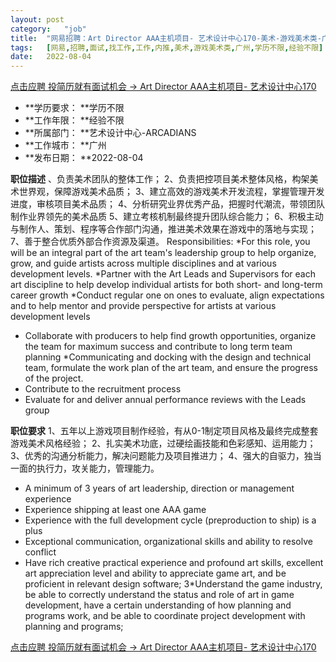 ```yaml
---
layout:	post
category:	"job"
title:	"网易招聘：Art Director AAA主机项目- 艺术设计中心170-美术-游戏美术类-广州学历不限经验不限"
tags:	[网易,招聘,面试,找工作,工作,内推,美术,游戏美术类,广州,学历不限,经验不限]
date:	2022-08-04
---
```


[点击应聘 投简历就有面试机会 -> Art Director AAA主机项目- 艺术设计中心170](http://mobile.bole.netease.com/bole/boleDetail?id=32112&employeeId=346f03c3cda5f04c&key=all)



- **学历要求： **学历不限
- **工作年限： **经验不限
- **所属部门： **艺术设计中心-ARCADIANS
- **工作城市： **广州
- **发布日期： **2022-08-04



**职位描述**
、负责美术团队的整体工作；
2、负责把控项目美术整体风格，构架美术世界观，保障游戏美术品质；
3、建立高效的游戏美术开发流程，掌握管理开发进度，审核项目美术品质；
4、分析研究业界优秀产品，把握时代潮流，带领团队制作业界领先的美术品质
5、建立考核机制最终提升团队综合能力；
6、积极主动与制作人、策划、程序等合作部门沟通，推进美术效果在游戏中的落地与实现；
7、善于整合优质外部合作资源及渠道。
Responsibilities:
*For this role, you will be an integral part of the art team's leadership group to help organize, grow, and guide artists across multiple disciplines and at various development levels.
*Partner with the Art Leads and Supervisors for each art discipline to help develop individual artists for both short- and long-term career growth 
*Conduct regular one on ones to evaluate, align expectations and to help mentor and provide perspective for artists at various development levels 
* Collaborate with producers to help find growth opportunities, organize the team for maximum success and contribute to long term team planning 
*Communicating and docking with the design and technical team, formulate the work plan of the art team, and ensure the progress of the project.
* Contribute to the recruitment process 
* Evaluate for and deliver annual performance reviews with the Leads group 



**职位要求**
1、五年以上游戏项目制作经验，有从0-1制定项目风格及最终完成整套游戏美术风格经验；
2、扎实美术功底，过硬绘画技能和色彩感知、运用能力；
3、优秀的沟通分析能力，解决问题能力及项目推进力；
4、强大的自驱力，独当一面的执行力，攻关能力，管理能力。
* A minimum of 3 years of art leadership, direction or management experience  
* Experience shipping at least one AAA game 
* Experience with the full development cycle (preproduction to ship) is a plus 
* Exceptional communication, organizational skills and ability to resolve conflict 
* Have rich creative practical experience and profound art skills, excellent art appreciation level and ability to appreciate game art, and be proficient in relevant design software;
3*Understand the game industry, be able to correctly understand the status and role of art in game development, have a certain understanding of how planning and programs work, and be able to coordinate project development with planning and programs;



[点击应聘 投简历就有面试机会 -> Art Director AAA主机项目- 艺术设计中心170](http://mobile.bole.netease.com/bole/boleDetail?id=32112&employeeId=346f03c3cda5f04c&key=all)